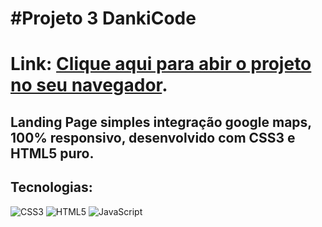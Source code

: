# #Projeto 3 DankiCode 
# Link: <a href="https://guibublitz.github.io/ProjetoDK3/">Clique aqui para abir o projeto no seu navegador</a>.
## Landing Page simples integração google maps, 100% responsivo, desenvolvido com CSS3 e HTML5 puro. 
## Tecnologias: 
   ![CSS3](https://img.shields.io/badge/css3-%231572B6.svg?style=for-the-badge&logo=css3&logoColor=white)
   ![HTML5](https://img.shields.io/badge/html5-%23E34F26.svg?style=for-the-badge&logo=html5&logoColor=white)
   ![JavaScript](https://img.shields.io/badge/-JavaScript-%23323330?style=for-the-badge&logo=javascript)


